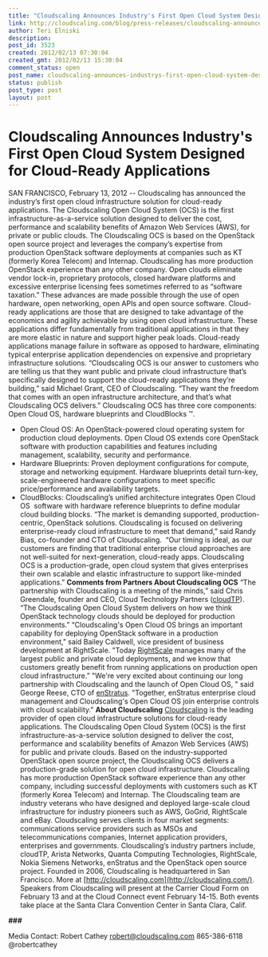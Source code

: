 ```yaml
---
title: "Cloudscaling Announces Industry's First Open Cloud System Designed for Cloud-Ready Applications"
link: http://cloudscaling.com/blog/press-releases/cloudscaling-announces-industrys-first-open-cloud-system-designed-for-cloud-ready-applications/
author: Teri Elniski
description: 
post_id: 3523
created: 2012/02/13 07:30:04
created_gmt: 2012/02/13 15:30:04
comment_status: open
post_name: cloudscaling-announces-industrys-first-open-cloud-system-designed-for-cloud-ready-applications
status: publish
post_type: post
layout: post
---
```


# Cloudscaling Announces Industry's First Open Cloud System Designed for Cloud-Ready Applications

SAN FRANCISCO, February 13, 2012 -- Cloudscaling has announced the industry’s first open cloud infrastructure solution for cloud-ready applications. The Cloudscaling Open Cloud System (OCS) is the first infrastructure-as-a-service solution designed to deliver the cost, performance and scalability benefits of Amazon Web Services (AWS), for private or public clouds. The Cloudscaling OCS is based on the OpenStack open source project and leverages the company’s expertise from production OpenStack software deployments at companies such as KT (formerly Korea Telecom) and Internap. Cloudscaling has more production OpenStack experience than any other company. Open clouds eliminate vendor lock-in, proprietary protocols, closed hardware platforms and excessive enterprise licensing fees sometimes referred to as “software taxation.” These advances are made possible through the use of open hardware, open networking, open APIs and open source software. Cloud-ready applications are those that are designed to take advantage of the economics and agility achievable by using open cloud infrastructure. These applications differ fundamentally from traditional applications in that they are more elastic in nature and support higher peak loads. Cloud-ready applications manage failure in software as opposed to hardware, eliminating typical enterprise application dependencies on expensive and proprietary infrastructure solutions. “Cloudscaling OCS is our answer to customers who are telling us that they want public and private cloud infrastructure that’s specifically designed to support the cloud-ready applications they’re building,” said Michael Grant, CEO of Cloudscaling. “They want the freedom that comes with an open infrastructure architecture, and that’s what Cloudscaling OCS delivers.” Cloudscaling OCS has three core components: Open Cloud OS, hardware blueprints and CloudBlocks ™. 

  * Open Cloud OS: An OpenStack-powered cloud operating system for production cloud deployments. Open Cloud OS extends core OpenStack software with production capabilities and features including management, scalability, security and performance.
  * Hardware Blueprints: Proven deployment configurations for compute, storage and networking equipment. Hardware blueprints detail turn-key, scale-engineered hardware configurations to meet specific price/performance and availability targets.
  * CloudBlocks: Cloudscaling’s unified architecture integrates Open Cloud OS  software with hardware reference blueprints to define modular cloud building blocks.
“The market is demanding supported, production-centric, OpenStack solutions. Cloudscaling is focused on delivering enterprise-ready cloud infrastructure to meet that demand,” said Randy Bias, co-founder and CTO of Cloudscaling.  “Our timing is ideal, as our customers are finding that traditional enterprise cloud approaches are not well-suited for next-generation, cloud-ready apps. Cloudscaling OCS is a production-grade, open cloud system that gives enterprises their own scalable and elastic infrastructure to support like-minded applications.” **Comments from Partners About Cloudscaling OCS** “The partnership with Cloudscaling is a meeting of the minds,” said Chris Greendale, founder and CEO, Cloud Technology Partners ([cloudTP](http://www.cloudtp.com/)). “The Cloudscaling Open Cloud System delivers on how we think OpenStack technology clouds should be deployed for production environments.” “Cloudscaling's Open Cloud OS brings an important capability for deploying OpenStack software in a production environment,” said Bailey Caldwell, vice president of business development at RightScale. "Today [RightScale](http://www.rightscale.com/) manages many of the largest public and private cloud deployments, and we know that customers greatly benefit from running applications on production open cloud infrastructure.” "We're very excited about continuing our long partnership with Cloudscaling and the launch of Open Cloud OS, " said George Reese, CTO of [enStratus](http://http://enstratus.com/). "Together, enStratus enterprise cloud management and Cloudscaling's Open Cloud OS join enterprise controls with cloud scalability." **About Cloudscaling** [Cloudscaling](/) is the leading provider of open cloud infrastructure solutions for cloud-ready applications. The Cloudscaling Open Cloud System (OCS) is the first infrastructure-as-a-service solution designed to deliver the cost, performance and scalability benefits of Amazon Web Services (AWS) for public and private clouds. Based on the industry-supported OpenStack open source project, the Cloudscaling OCS delivers a production-grade solution for open cloud infrastructure. Cloudscaling has more production OpenStack software experience than any other company, including successful deployments with customers such as KT (formerly Korea Telecom) and Internap. The Cloudscaling team are industry veterans who have designed and deployed large-scale cloud infrastructure for industry pioneers such as AWS, GoGrid, RightScale and eBay. Cloudscaling serves clients in four market segments: communications service providers such as MSOs and telecommunications companies, Internet application providers, enterprises and governments. Cloudscaling’s industry partners include, cloudTP, Arista Networks, Quanta Computing Technologies, RightScale, Nokia Siemens Networks, enStratus and the OpenStack open source project. Founded in 2006, Cloudscaling is headquartered in San Francisco. More at [http://cloudscaling.com](http://cloudscaling.com/). Speakers from Cloudscaling will present at the Carrier Cloud Form on February 13 and at the Cloud Connect event February 14-15. Both events take place at the Santa Clara Convention Center in Santa Clara, Calif. 

**###**

Media Contact: Robert Cathey [robert@cloudscaling.com](mailto:robert@cloudscaling.com) 865-386-6118 @robertcathey